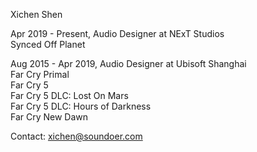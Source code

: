 Xichen Shen

Apr 2019 - Present, Audio Designer at NExT Studios  
Synced Off Planet

Aug 2015 - Apr 2019, Audio Designer at Ubisoft Shanghai  
Far Cry Primal  
Far Cry 5  
Far Cry 5 DLC: Lost On Mars  
Far Cry 5 DLC: Hours of Darkness  
Far Cry New Dawn  

Contact: xichen@soundoer.com